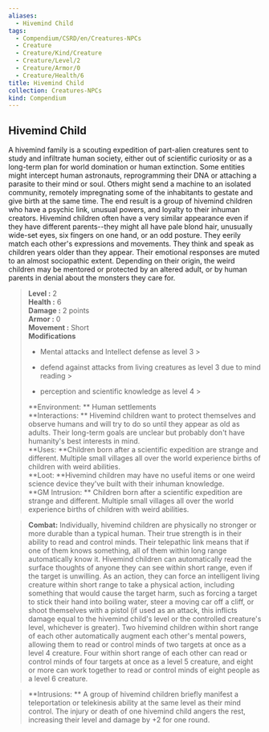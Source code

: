 ```yaml
---
aliases:
  - Hivemind Child
tags:
  - Compendium/CSRD/en/Creatures-NPCs
  - Creature
  - Creature/Kind/Creature
  - Creature/Level/2
  - Creature/Armor/0
  - Creature/Health/6
title: Hivemind Child
collection: Creatures-NPCs
kind: Compendium
---
```

## Hivemind Child  
A hivemind family is a scouting expedition of part-alien creatures sent to study and infiltrate human society, either out of scientific curiosity or as a long-term plan for world domination or human extinction. Some entities might intercept human astronauts, reprogramming their DNA or attaching a parasite to their mind or soul. Others might send a machine to
an isolated community, remotely impregnating some of the inhabitants to gestate and give birth at the same time. The end result is a group of hivemind children who have a psychic link, unusual powers, and loyalty to their inhuman creators.
Hivemind children often have a very similar appearance even if they have different parents--they might all have pale blond hair, unusually wide-set eyes, six fingers on one hand, or an odd posture. They eerily match each other's expressions and movements. They think and speak as children years older than they appear. Their emotional responses are muted to an almost sociopathic extent.
Depending on their origin, the weird children may be mentored or protected by an altered adult, or by human parents in denial about the monsters they care for.  

  
> **Level :** 2  
> **Health :** 6  
> **Damage :** 2 points  
> **Armor :** 0  
> **Movement :** Short  
> **Modifications**  
>- Mental attacks and Intellect defense as level 3 >
>  
>- defend against attacks from living creatures as level 3 due to mind reading >
>  
>- perception and scientific knowledge as level 4 >
>  
> **Environment: ** Human settlements  
> **Interactions: ** Hivemind children want to protect themselves and observe humans and will try to do so until they appear as old as adults. Their long-term goals are unclear but probably don't have humanity's best interests in mind.  
> **Uses: **Children born after a scientific expedition are strange and different. Multiple small villages all over the world experience births of children with weird abilities.  
> **Loot: **Hivemind children may have no useful items or one weird science device they've built with their inhuman knowledge.  
> **GM Intrusion: ** Children born after a scientific expedition are strange and different. Multiple small villages all over the world experience births of children with weird abilities.  

> **Combat:** 
> Individually, hivemind children are physically no stronger or more durable than a typical human. Their true strength is in their ability to read and control minds. Their telepathic link means that if one of them knows something, all of them within long range automatically know it.
Hivemind children can automatically read the surface thoughts of anyone they can see within short range, even if the target is unwilling. As an action, they can force an intelligent living creature within short range to take a physical action, including something that would cause the target harm, such as forcing a target to stick their hand into boiling water, steer a moving car off a cliff, or shoot themselves with a pistol (if used as an attack, this inflicts damage equal to the hivemind child's level or the controlled creature's level, whichever is greater).
Two hivemind children within short range of each other automatically augment each other's mental powers, allowing them to read or control minds of two targets at once as a level 4 creature. Four within short range of each other can read or control minds of four targets at once as a level 5 creature, and eight or more can work together to read or control minds of eight people as a level 6 creature.  
  

> **Intrusions: ** 
> A group of hivemind children briefly manifest a teleportation or telekinesis ability at the same level as their mind control. The injury or death of one hivemind child angers the rest, increasing their level and damage by +2 for one round.  
